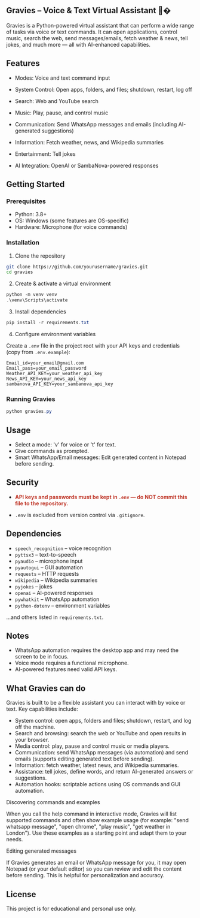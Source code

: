 ## Gravies – Voice & Text Virtual Assistant 🤖�️

Gravies is a Python-powered virtual assistant that can perform a wide range of tasks via voice or text commands. It can open applications, control music, search the web, send messages/emails, fetch weather & news, tell jokes, and much more — all with AI-enhanced capabilities.

## Features

- Modes: Voice and text command input

- System Control: Open apps, folders, and files; shutdown, restart, log off

- Search: Web and YouTube search

- Music: Play, pause, and control music

- Communication: Send WhatsApp messages and emails (including AI-generated suggestions)

- Information: Fetch weather, news, and Wikipedia summaries

- Entertainment: Tell jokes

- AI Integration: OpenAI or SambaNova-powered responses

## Getting Started

### Prerequisites

- Python: 3.8+
- OS: Windows (some features are OS-specific)
- Hardware: Microphone (for voice commands)

### Installation

1. Clone the repository

```bash
git clone https://github.com/yourusername/gravies.git
cd gravies
```

2. Create & activate a virtual environment

```powershell
python -m venv venv
.\venv\Scripts\activate
```

3. Install dependencies

```powershell
pip install -r requirements.txt
```

4. Configure environment variables

Create a `.env` file in the project root with your API keys and credentials (copy from `.env.example`):

```
Email_id=your_email@gmail.com
Email_pass=your_email_password
Weather_API_KEY=your_weather_api_key
News_API_KEY=your_news_api_key
sambanova_API_KEY=your_sambanova_api_key
```

### Running Gravies

```powershell
python gravies.py
```

## Usage

- Select a mode: 'v' for voice or 't' for text.
- Give commands as prompted.
- Smart WhatsApp/Email messages: Edit generated content in Notepad before sending.

## Security

- <strong><span style="color:#c0392b">API keys and passwords must be kept in <code>.env</code> — do NOT commit this file to the repository.</span></strong>

- `.env` is excluded from version control via `.gitignore`.

## Dependencies

- `speech_recognition` – voice recognition
- `pyttsx3` – text-to-speech
- `pyaudio` – microphone input
- `pyautogui` – GUI automation
- `requests` – HTTP requests
- `wikipedia` – Wikipedia summaries
- `pyjokes` – jokes
- `openai` – AI-powered responses
- `pywhatkit` – WhatsApp automation
- `python-dotenv` – environment variables

…and others listed in `requirements.txt`.

## Notes

- WhatsApp automation requires the desktop app and may need the screen to be in focus.
- Voice mode requires a functional microphone.
- AI-powered features need valid API keys.

## What Gravies can do

Gravies is built to be a flexible assistant you can interact with by voice or text. Key capabilities include:

- System control: open apps, folders and files; shutdown, restart, and log off the machine.
- Search and browsing: search the web or YouTube and open results in your browser.
- Media control: play, pause and control music or media players.
- Communication: send WhatsApp messages (via automation) and send emails (supports editing generated text before sending).
- Information: fetch weather, latest news, and Wikipedia summaries.
- Assistance: tell jokes, define words, and return AI-generated answers or suggestions.
- Automation hooks: scriptable actions using OS commands and GUI automation.


Discovering commands and examples

When you call the help command in interactive mode, Gravies will list supported commands and often show example usage (for example: "send whatsapp message", "open chrome", "play music", "get weather in London"). Use these examples as a starting point and adapt them to your needs.

Editing generated messages

If Gravies generates an email or WhatsApp message for you, it may open Notepad (or your default editor) so you can review and edit the content before sending. This is helpful for personalization and accuracy.


## License

This project is for educational and personal use only.